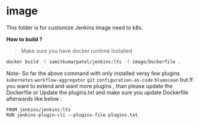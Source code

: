 # image
This folder is for customize Jenkins Image need to k8s.

**How to build ?**
> Make sure you have docker runtime Installed

```sh
docker build -t samitkumarpatel/jenkins:lts -f image/Dockerfile .
```

Note- So far the above command with only installed versy few plugins `kubernetes` `workflow-aggregator` `git` `configuration-as-code` `blueocean` but If you want to extend and want more plugins , than please update the Dockerfile or Update the plugins.txt and make sure you update Dockerfile afterwards like below :

```
FROM jenkins/jenkins:lts
RUN jenkins-plugin-cli --plugins-file plugins.txt
```